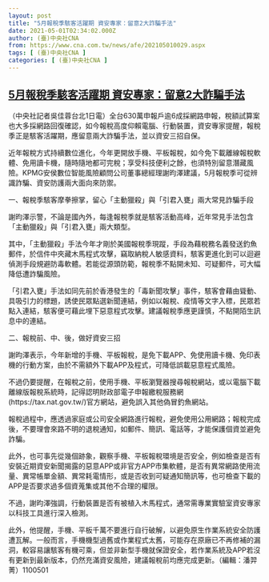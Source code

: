 ```yaml
---
layout: post
title: "5月報稅季駭客活躍期 資安專家：留意2大詐騙手法"
date: 2021-05-01T02:34:02.000Z
author: (臺)中央社CNA
from: https://www.cna.com.tw/news/afe/202105010029.aspx
tags: [ (臺)中央社CNA ]
categories: [ (臺)中央社CNA ]
---
```

<!--1619836442000-->
[5月報稅季駭客活躍期 資安專家：留意2大詐騙手法](https://www.cna.com.tw/news/afe/202105010029.aspx)
------

<div>
<div></div><div class="paragraph"><p>（中央社記者吳佳蓉台北1日電）全台630萬申報戶逾6成採網路申報，稅額試算案也大多採網路回復確認，如今報稅高度仰賴電腦、行動裝置，資安專家提醒，報稅季正是駭客活躍期，應留意兩大詐騙手法，並以資安三招自保。</p><p>近年報稅方式持續數位進化，今年更開放手機、平板報稅，如今免下載離線報稅軟體、免用讀卡機，隨時隨地都可完稅；享受科技便利之餘，也須特別留意潛藏風險。KPMG安侯數位智能風險顧問公司董事總經理謝昀澤建議，5月報稅季可從辨識詐騙、資安防護兩大面向來防禦。</p><p>一、報稅季駭客摩拳擦掌，留心「主動獵殺」與「引君入甕」兩大常見詐騙手段</p><p>謝昀澤示警，不論是國內外，每逢報稅季就是駭客活動高峰，近年常見手法包含「主動獵殺」與「引君入甕」兩大類型。</p><p>其中，「主動獵殺」手法今年才剛於美國報稅季現蹤，手段為藉稅務名義發送釣魚郵件，於信件中夾藏木馬程式攻擊，竊取納稅人敏感資料，駭客更進化到可以迴避偵測手段規避防毒軟體。若能從源頭防範，報稅季不點開未知、可疑郵件，可大幅降低遭詐騙風險。</p><p>「引君入甕」手法如同先前於香港發生的「毒新聞攻擊」事件，駭客會藉由聳動、具吸引力的標題，誘使民眾點選新聞連結，例如以報稅、疫情等文字入標，民眾若點入連結，駭客便可藉此埋下惡意程式攻擊。建議報稅季應更謹慎，不點開陌生訊息中的連結。</p><p>二、報稅前、中、後，做好資安三招</p><p>謝昀澤表示，今年新增的手機、平板報稅，是免下載APP、免使用讀卡機、免印表機的行動方案，由於不需額外下載APP及程式，可降低誤載惡意程式風險。</p><p>不過仍要提醒，在報稅之前，使用手機、平板瀏覽器搜尋報稅網站，或以電腦下載離線版報稅系統時，記得認明財政部電子申報繳稅服務網(https://tax.nat.gov.tw/)官方網站，避免誤入其他偽冒釣魚網站。</p><p>報稅過程中，應透過家庭或公司安全網路進行報稅，避免使用公用網路；報稅完成後，不要理會來路不明的退稅通知，如郵件、簡訊、電話等，才能保護個資並避免詐騙。</p><p>此外，也可事先從幾個跡象，觀察手機、平板報稅環境是否安全，例如檢查是否有安裝近期資安新聞揭露的惡意APP或非官方APP市集軟體，是否有異常網路使用流量、異常帳單金額、異常耗電情形，或是否收到可疑通知簡訊等，也可檢查下載的APP是否要求過多個資蒐集或其他不合理的權限。</p><p>不過，謝昀澤強調，行動裝置是否有被植入木馬程式，通常需專業實驗室資安專家以科技工具進行深入檢測。</p><p>此外，他提醒，手機、平板千萬不要進行自行破解，以避免原生作業系統安全防護遭瓦解。一般而言，手機機型過舊或作業程式太舊，可能存在原廠已不再修補的漏洞，較容易讓駭客有機可乘，但並非新型手機就保證安全，若作業系統及APP若沒有更新到最新版本，仍然充滿資安風險，建議報稅前均應完成更新。（編輯：潘羿菁）1100501</p></div>
</div>

